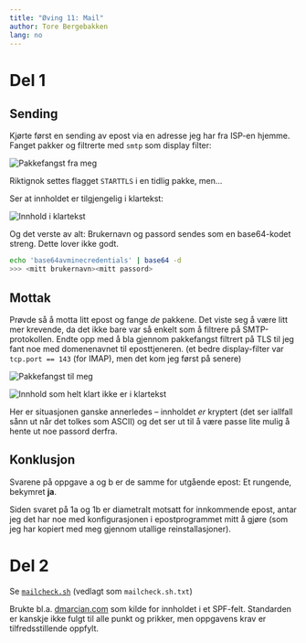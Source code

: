 ```yaml
---
title: "Øving 11: Mail"
author: Tore Bergebakken
lang: no
---
```


# Del 1

## Sending

Kjørte først en sending av epost via en adresse jeg har fra ISP-en hjemme.
Fanget pakker og filtrerte med `smtp` som display filter:

![Pakkefangst _fra_ meg](img/pakkefangst1.png)

Riktignok settes flagget `STARTTLS` i en tidlig pakke, men...

Ser at innholdet er tilgjengelig i klartekst:

![Innhold i klartekst](img/innhold.png)

Og det verste av alt: Brukernavn og passord sendes som en base64-kodet streng. Dette lover ikke godt.

```sh
echo 'base64avminecredentials' | base64 -d
>>> <mitt brukernavn><mitt passord>
```

## Mottak

Prøvde så å motta litt epost og fange _de_ pakkene.
Det viste seg å være litt mer krevende, da det ikke bare var så enkelt som å filtrere på SMTP-protokollen.
Endte opp med å bla gjennom pakkefangst filtrert på TLS til jeg fant noe med domenenavnet til eposttjeneren. (et bedre display-filter var `tcp.port == 143` (for IMAP), men det kom jeg først på senere)

![Pakkefangst _til_ meg](img/pakkefangst2.png)

![Innhold som helt klart ikke er i klartekst](img/innhold2.png)

Her er situasjonen ganske annerledes – innholdet _er_ kryptert (det ser iallfall sånn ut når det tolkes som ASCII) og det ser ut til å være passe lite mulig å hente ut noe passord derfra.

## Konklusjon

Svarene på oppgave a og b er de samme for utgående epost:
Et rungende, bekymret **ja**.

Siden svaret på 1a og 1b er diametralt motsatt for innkommende epost, antar jeg det har noe med konfigurasjonen i epostprogrammet mitt å gjøre (som jeg har kopiert med meg gjennom utallige reinstallasjoner).

# Del 2

Se [`mailcheck.sh`](mailcheck.sh) (vedlagt som `mailcheck.sh.txt`)

Brukte bl.a. [dmarcian.com](https://dmarcian.com/spf-syntax-table/)
som kilde for innholdet i et SPF-felt.
Standarden er kanskje ikke fulgt til alle punkt og prikker, men oppgavens krav er tilfredsstillende oppfylt.

